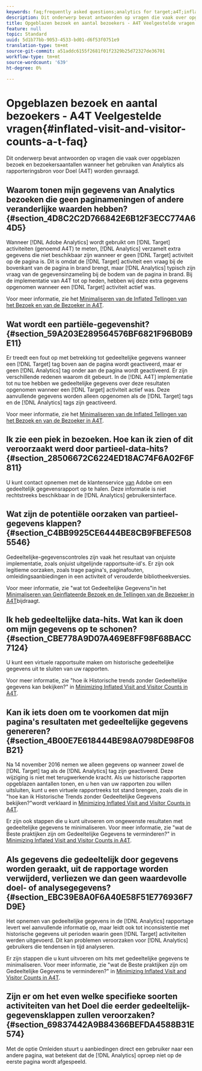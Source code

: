 ```yaml
---
keywords: faq;frequently asked questions;analytics for target;a4T;inflated;visit;visitor;partial hit;orphaned;orphan;partial-hit
description: Dit onderwerp bevat antwoorden op vragen die vaak over opgeblazen bezoek en bezoekersaantallen wanneer het gebruiken van Analytics als rapporteringsbron voor Doel (A4T) worden gevraagd.
title: Opgeblazen bezoek en aantal bezoekers - A4T Veelgestelde vragen
feature: null
topic: Standard
uuid: 5d1b77bb-9053-4533-bd01-d6f53f0751e9
translation-type: tm+mt
source-git-commit: a51addc6155f2681f01f2329b25d72327de36701
workflow-type: tm+mt
source-wordcount: '639'
ht-degree: 0%

---
```



# Opgeblazen bezoek en aantal bezoekers - A4T Veelgestelde vragen{#inflated-visit-and-visitor-counts-a-t-faq}

Dit onderwerp bevat antwoorden op vragen die vaak over opgeblazen bezoek en bezoekersaantallen wanneer het gebruiken van Analytics als rapporteringsbron voor Doel (A4T) worden gevraagd.

## Waarom tonen mijn gegevens van Analytics bezoeken die geen paginameningen of andere veranderlijke waarden hebben? {#section_4D8C2C2D766842E6B12F3ECC774A64D5}

Wanneer [!DNL Adobe Analytics] wordt gebruikt om [!DNL Target] activiteiten (genoemd A4T) te meten, [!DNL Analytics] verzamelt extra gegevens die niet beschikbaar zijn wanneer er geen [!DNL Target] activiteit op de pagina is. Dit is omdat de [!DNL Target] activiteit een vraag bij de bovenkant van de pagina in brand brengt, maar [!DNL Analytics] typisch zijn vraag van de gegevensinzameling bij de bodem van de pagina in brand. Bij de implementatie van A4T tot op heden, hebben wij deze extra gegevens opgenomen wanneer een [!DNL Target] activiteit actief was.

Voor meer informatie, zie het [Minimaliseren van de Inflated Tellingen van het Bezoek en van de Bezoeker in A4T](../../../c-integrating-target-with-mac/a4t/c-a4t-troubleshooting/minimizing-inflated-visit-and-visitor-counts-a4t.md#concept_A515C2DE126E44B6AD97754C2C6D5235).

## Wat wordt een partiële-gegevenshit? {#section_59A203E289564576BF6821F96B0B9E11}

Er treedt een fout op met betrekking tot gedeeltelijke gegevens wanneer een [!DNL Target] tag boven aan de pagina wordt geactiveerd, maar er geen [!DNL Analytics] tag onder aan de pagina wordt geactiveerd. Er zijn verschillende redenen waarom dit gebeurt. In de [!DNL A4T] implementatie tot nu toe hebben we gedeeltelijke gegevens over deze resultaten opgenomen wanneer een [!DNL Target] activiteit actief was. Deze aanvullende gegevens worden alleen opgenomen als de [!DNL Target] tags en de [!DNL Analytics] tags zijn geactiveerd.

Voor meer informatie, zie het [Minimaliseren van de Inflated Tellingen van het Bezoek en van de Bezoeker in A4T](../../../c-integrating-target-with-mac/a4t/c-a4t-troubleshooting/minimizing-inflated-visit-and-visitor-counts-a4t.md#concept_A515C2DE126E44B6AD97754C2C6D5235).

## Ik zie een piek in bezoeken. Hoe kan ik zien of dit veroorzaakt werd door partieel-data-hits? {#section_28506672C6224ED18AC74F6A02F6F811}

U kunt contact opnemen met de klantenservice [van](../../../cmp-resources-and-contact-information.md#reference_ACA3391A00EF467B87930A450050077C) Adobe om een gedeeltelijk gegevensrapport op te halen. Deze informatie is niet rechtstreeks beschikbaar in de [!DNL Analytics] gebruikersinterface.

## Wat zijn de potentiële oorzaken van partieel-gegevens klappen? {#section_C4BB9925CE6444BE8CB9FBEFE5085546}

Gedeeltelijke-gegevenscontroles zijn vaak het resultaat van onjuiste implementatie, zoals onjuist uitgelijnde rapportsuite-id&#39;s. Er zijn ook legitieme oorzaken, zoals trage pagina&#39;s, paginafouten, omleidingsaanbiedingen in een activiteit of verouderde bibliotheekversies.

Voor meer informatie, zie &quot;wat tot Gedeeltelijke Gegevens&quot;in het [Minimaliseren van Geinflateerde Bezoek en de Tellingen van de Bezoeker in A4T](../../../c-integrating-target-with-mac/a4t/c-a4t-troubleshooting/minimizing-inflated-visit-and-visitor-counts-a4t.md#concept_A515C2DE126E44B6AD97754C2C6D5235)bijdraagt.

## Ik heb gedeeltelijke data-hits. Wat kan ik doen om mijn gegevens op te schonen? {#section_CBE778A9D07A469E8FF98F68BACC7124}

U kunt een virtuele rapportsuite maken om historische gedeeltelijke gegevens uit te sluiten van uw rapporten.

Voor meer informatie, zie &quot;hoe ik Historische trends zonder Gedeeltelijke gegevens kan bekijken?&quot; in [Minimizing Inflated Visit and Visitor Counts in A4T](../../../c-integrating-target-with-mac/a4t/c-a4t-troubleshooting/minimizing-inflated-visit-and-visitor-counts-a4t.md#concept_A515C2DE126E44B6AD97754C2C6D5235).

## Kan ik iets doen om te voorkomen dat mijn pagina&#39;s resultaten met gedeeltelijke gegevens genereren? {#section_4B00E7E618444BE98A0798DE98F08B21}

Na 14 november 2016 nemen we alleen gegevens op wanneer zowel de [!DNL Target] tag als de [!DNL Analytics] tag zijn geactiveerd. Deze wijziging is niet met terugwerkende kracht. Als uw historische rapporten opgeblazen aantallen tonen, en u hen van uw rapporten zou willen uitsluiten, kunt u een virtuele rapportreeks tot stand brengen, zoals die in &quot;hoe kan ik Historische Trends zonder Gedeeltelijke Gegevens bekijken?&quot;wordt verklaard in [Minimizing Inflated Visit and Visitor Counts in A4T](../../../c-integrating-target-with-mac/a4t/c-a4t-troubleshooting/minimizing-inflated-visit-and-visitor-counts-a4t.md#concept_A515C2DE126E44B6AD97754C2C6D5235).

Er zijn ook stappen die u kunt uitvoeren om ongewenste resultaten met gedeeltelijke gegevens te minimaliseren. Voor meer informatie, zie &quot;wat de Beste praktijken zijn om Gedeeltelijke Gegevens te verminderen?&quot; in [Minimizing Inflated Visit and Visitor Counts in A4T](../../../c-integrating-target-with-mac/a4t/c-a4t-troubleshooting/minimizing-inflated-visit-and-visitor-counts-a4t.md#concept_A515C2DE126E44B6AD97754C2C6D5235).

## Als gegevens die gedeeltelijk door gegevens worden geraakt, uit de rapportage worden verwijderd, verliezen we dan geen waardevolle doel- of analysegegevens? {#section_EBC39E8A0F6A40E58F51E776936F7D9E}

Het opnemen van gedeeltelijke gegevens in de [!DNL Analytics] rapportage levert wel aanvullende informatie op, maar leidt ook tot inconsistentie met historische gegevens uit perioden waarin geen [!DNL Target] activiteiten werden uitgevoerd. Dit kan problemen veroorzaken voor [!DNL Analytics] gebruikers die tendensen in tijd analyseren.

Er zijn stappen die u kunt uitvoeren om hits met gedeeltelijke gegevens te minimaliseren. Voor meer informatie, zie &quot;wat de Beste praktijken zijn om Gedeeltelijke Gegevens te verminderen?&quot; in [Minimizing Inflated Visit and Visitor Counts in A4T](../../../c-integrating-target-with-mac/a4t/c-a4t-troubleshooting/minimizing-inflated-visit-and-visitor-counts-a4t.md#concept_A515C2DE126E44B6AD97754C2C6D5235).

## Zijn er om het even welke specifieke soorten activiteiten van het Doel die eerder gedeeltelijk-gegevensklappen zullen veroorzaken? {#section_69837442A9B84366BEFDA4588B31E574}

Met de optie Omleiden stuurt u aanbiedingen direct een gebruiker naar een andere pagina, wat betekent dat de [!DNL Analytics] oproep niet op de eerste pagina wordt afgespeeld.
